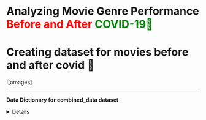 # **Analyzing Movie Genre Performance <font color='Red'>Before and After <font color='Green'>COVID-19🦠</font></font>**

# Creating dataset for movies before and after covid 🦠

![omages]






-----
<a name="_page0_x69.69_y423.22"></a>**Data Dictionary for combined_data dataset**

<Details>

1. **titleType**: The type of title (e.g., movie, TV show, etc.).
2. **primaryTitle**: The primary title of the movie or show.
3. **primaryName**: Names of primary individuals associated with the title, such as directors, writers, and actors.
4. **primaryProfession**: Primary professions of the individuals associated with the title.
5. **averageRating**: The average rating of the title.
6. **runtimeMinutes**: The runtime of the title in minutes.
7. **isAdult**: Indicator if the title is adult content (1 for yes, 0 for no).
8. **tconst**: A unique identifier for the title.
9. **startYear**: The year the title was released or started.
10. **region**: Regions where the title was released or is available.
11. **[genres]**: The dataset seems to have multiple columns for different genres like Drama, Comedy, etc., with binary indicators (1 for yes, 0 for no) representing if the title belongs to that genre.
12. **\N**: This column appears to be a binary indicator, possibly for an unspecified category or data not available.


-----
